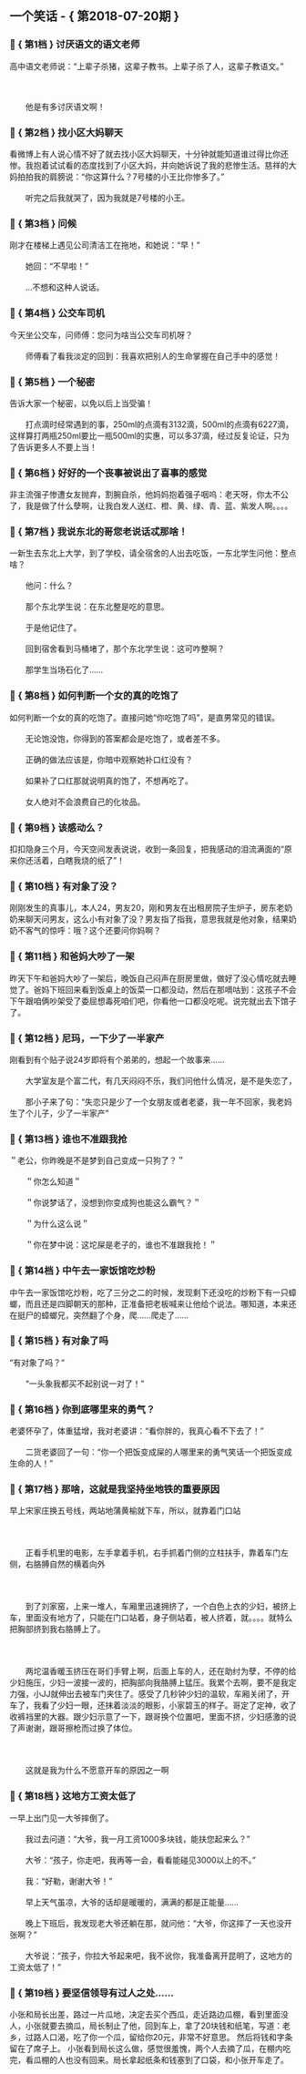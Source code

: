 ## 一个笑话 - { 第2018-07-20期 }
</hr>

### :jack_o_lantern: { 第1档 } 讨厌语文的语文老师
高中语文老师说：“上辈子杀猪，这辈子教书。上辈子杀了人，这辈子教语文。”<br/><br/><br/><br/>　　他是有多讨厌语文啊！


### :jack_o_lantern: { 第2档 } 找小区大妈聊天
看微博上有人说心情不好了就去找小区大妈聊天，十分钟就能知道谁过得比你还惨。我抱着试试看的态度找到了小区大妈，并向她诉说了我的悲惨生活。慈祥的大妈拍拍我的肩膀说：“你这算什么？7号楼的小王比你惨多了。”<br/><br/>　　听完之后我就哭了，因为我就是7号楼的小王。


### :jack_o_lantern: { 第3档 } 问候
刚才在楼梯上遇见公司清洁工在拖地，和她说：“早！”<br/><br/>　　她回：“不早啦！”<br/><br/>　　...不想和这种人说话。


### :jack_o_lantern: { 第4档 } 公交车司机
今天坐公交车，问师傅：您问为啥当公交车司机呀？<br/><br/>　　师傅看了看我淡定的回到：我喜欢把别人的生命掌握在自己手中的感觉！


### :jack_o_lantern: { 第5档 } 一个秘密
告诉大家一个秘密，以免以后上当受骗！<br/><br/>　　打点滴时经常遇到的事，250ml的点滴有3132滴，500ml的点滴有6227滴，这样算打两瓶250ml要比一瓶500ml的实惠，可以多37滴，经过反复论证，只为了告诉更多人不要上当！


### :jack_o_lantern: { 第6档 } 好好的一个丧事被说出了喜事的感觉
非主流强子惨遭女友抛弃，割腕自杀，他妈妈抱着强子咽呜：老天呀，你太不公了，我是做了什么孽啊，让我白发人送红、橙、黄、绿、青、蓝、紫发人啊。。。。


### :jack_o_lantern: { 第7档 } 我说东北的哥您老说话忒那啥！
一新生去东北上大学，到了学校，请全宿舍的人出去吃饭，一东北学生问他：整点啥？<br/><br/>　　他问：什么？<br/><br/>　　那个东北学生说：在东北整是吃的意思。<br/><br/>　　于是他记住了。<br/><br/>　　回到宿舍看到马桶堵了，那个东北学生说：这可咋整啊？<br/><br/>　　那学生当场石化了……


### :jack_o_lantern: { 第8档 } 如何判断一个女的真的吃饱了
如何判断一个女的真的吃饱了。直接问她“你吃饱了吗”，是直男常见的错误。<br/><br/>　　无论饱没饱，你得到的答案都会是吃饱了，或者差不多。<br/><br/>　　正确的做法应该是，你暗中观察她补口红没有？<br/><br/>　　如果补了口红那就说明真的饱了，不想再吃了。<br/><br/>　　女人绝对不会浪费自己的化妆品。


### :jack_o_lantern: { 第9档 } 该感动么？
扣扣隐身三个月，今天空间发表说说，收到一条回复，把我感动的泪流满面的“原来你还活着，白瞎我烧的纸了”！


### :jack_o_lantern: { 第10档 } 有对象了没？
刚刚发生的真事儿，本人24，男友20，刚和男友在出租房院子生炉子，房东老奶奶来聊天问男友，这么小有对象了没？男友指了指我，意思我就是他对象，结果奶奶不客气的惊呼：哦？这个还要问你妈啊？


### :jack_o_lantern: { 第11档 } 和爸妈大吵了一架
昨天下午和爸妈大吵了一架后，晚饭自己闷声在厨房里做，做好了没心情吃就去睡觉了。爸妈下班回来看到饭桌上的饭菜一口都没动，然后在那嘀咕到：这孩子不会下午跟咱俩吵架受了委屈想毒死咱们吧，你看他一口都没吃呢。说完就出去下馆子了。


### :jack_o_lantern: { 第12档 } 尼玛，一下少了一半家产
刚看到有个贴子说24岁即将有个弟弟的，想起一个故事来……<br/><br/>　　大学室友是个富二代，有几天闷闷不乐，我们问他什么情况，是不是失恋了，<br/><br/>　　那小子来了句：“失恋只是少了一个女朋友或者老婆，我一年不回家，我老妈生了个儿子，少了一半家产”


### :jack_o_lantern: { 第13档 } 谁也不准跟我抢
＂老公，你昨晚是不是梦到自己变成一只狗了？＂<br/><br/>　　＂你怎么知道＂<br/><br/>　　＂你说梦话了，没想到你变成狗也能这么霸气？＂<br/><br/>　　＂为什么这么说＂<br/><br/>　　＂你在梦中说：这坨屎是老子的，谁也不准跟我抢！＂


### :jack_o_lantern: { 第14档 } 中午去一家饭馆吃炒粉
中午去一家饭馆吃炒粉，吃了三分之二的时候，发现剩下还没吃的炒粉下有一只蟑螂，而且还是四脚朝天的那种，正准备把老板喊来让他给个说法。哪知道，本来还在挺尸的蟑螂兄，突然翻了个身，爬……爬走了……


### :jack_o_lantern: { 第15档 } 有对象了吗
“有对象了吗？“<br/><br/>　　“一头象我都买不起别说一对了！”


### :jack_o_lantern: { 第16档 } 你到底哪里来的勇气？
老婆怀孕了，体重猛增，我对老婆讲：“看你胖的，我真心看不下去了！”<br/><br/>　　二货老婆回了一句：“你一个把饭变成屎的人哪里来的勇气笑话一个把饭变成生命的人！”


### :jack_o_lantern: { 第17档 } 那啥，这就是我坚持坐地铁的重要原因
早上宋家庄换五号线，两站地蒲黄榆就下车，所以，就靠着门口站<br/><br/>　　<br/><br/>　　正看手机里的电影，左手拿着手机，右手抓着门侧的立柱扶手，靠着车门左侧，右胳膊自然的横着向外<br/><br/>　　<br/><br/>　　到了刘家窑，上来一堆人，车厢里迅速拥挤了，一个白色上衣的少妇，被挤上车，里面没有地方了，只能在门口站着，身子侧站着，被人挤着，就。。。。就特么把胸部挤到我右胳膊上了。<br/><br/>　　<br/><br/>　　两坨温香暖玉挤压在哥们手臂上啊，后面上车的人，还在助纣为孽，不停的给少妇施压，少妇一波接一波的，把胸部向我胳膊上猛压。我累个去啊，要不是我定力强，小JJ就伸出去被车门夹住了。感受了几秒钟少妇的温软，车厢关闭了，开车了，我看了少妇一眼，还抹着淡淡的眼影，小家碧玉的样子。哥定了定神，收了收裤裆里的大器。跟少妇示意了一下，跟哥换个位置吧，里面不挤，少妇感激的说了声谢谢，跟哥擦枪而过换了体位。<br/><br/>　　<br/><br/>　　这就是我为什么不愿意开车的原因之一啊


### :jack_o_lantern: { 第18档 } 这地方工资太低了
一早上出门见一大爷摔倒了。<br/><br/>　　我过去问道：“大爷，我一月工资1000多块钱，能扶您起来么？”<br/><br/>　　大爷：“孩子，你走吧，我再等一会，看看能碰见3000以上的不。”<br/><br/>　　我：“好勒，谢谢大爷！”<br/><br/>　　早上天气虽凉，大爷的话却是暖暖的，满满的都是正能量……<br/><br/>　　晚上下班后，我发现老大爷还躺在那，就问他：“大爷，你这摔了一天也没开张啊？”<br/><br/>　　大爷说：“孩子，你拉大爷起来吧，我不讹你，我准备离开昆明了，这地方的工资太低了！”


### :jack_o_lantern: { 第19档 } 要坚信领导有过人之处……
小张和局长出差，路过一片瓜地，决定去买个西瓜，走近路边瓜棚，看到里面没人，小张就要去摘瓜，局长制止了他，回到车上，拿了20块钱和纸笔，写道：老乡，过路人口渴，吃了你一个瓜，留给你20元，非常不好意思。 然后将钱和字条留在了席子上。 小张看到局长这么做，感觉很羞愧，两个人去摘了瓜，在棚内吃完，看瓜棚的人也没有回来。局长拿起纸条和钱塞到了口袋，和小张开车走了。

